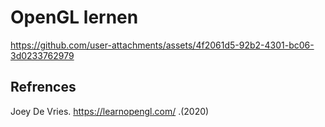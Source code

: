 # OpenGL lernen

https://github.com/user-attachments/assets/4f2061d5-92b2-4301-bc06-3d0233762979

## Refrences 
Joey De Vries. https://learnopengl.com/ .(2020)
